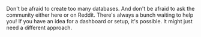 Don't be afraid to create too many databases. And don't be afraid to ask the community either here or on Reddit. There's always a bunch waiting to help you! If you have an idea for a dashboard or setup, it's possible. It might just need a different approach.